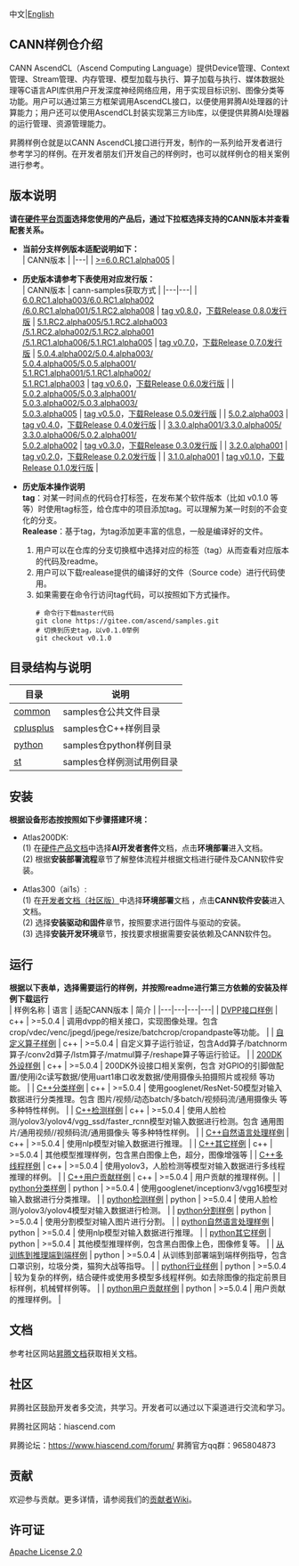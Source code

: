 中文|[English](README.md)

## CANN样例仓介绍
   
CANN AscendCL（Ascend Computing Language）提供Device管理、Context管理、Stream管理、内存管理、模型加载与执行、算子加载与执行、媒体数据处理等C语言API库供用户开发深度神经网络应用，用于实现目标识别、图像分类等功能。用户可以通过第三方框架调用AscendCL接口，以便使用昇腾AI处理器的计算能力；用户还可以使用AscendCL封装实现第三方lib库，以便提供昇腾AI处理器的运行管理、资源管理能力。

昇腾样例仓就是以CANN AscendCL接口进行开发，制作的一系列给开发者进行参考学习的样例。在开发者朋友们开发自己的样例时，也可以就样例仓的相关案例进行参考。

## 版本说明

**请在[硬件平台页面](https://www.hiascend.com/hardware/firmware-drivers?tag=community)选择您使用的产品后，通过下拉框选择支持的CANN版本并查看配套关系。**

- **当前分支样例版本适配说明如下：**    
    | CANN版本 |
    |---|
    | [>=6.0.RC1.alpha005](https://www.hiascend.com/software/cann/community) |

- **历史版本请参考下表使用对应发行版：**      
    | CANN版本 | cann-samples获取方式 |
    |---|---|
    | [6.0.RC1.alpha003/6.0.RC1.alpha002<br>/6.0.RC1.alpha001/5.1.RC2.alpha008](https://www.hiascend.com/software/cann/community) | [tag v0.8.0](https://gitee.com/ascend/samples/tree/v0.8.0/)，[下载Release 0.8.0发行版](https://gitee.com/ascend/samples/releases/v0.8.0) 
    | [5.1.RC2.alpha005/5.1.RC2.alpha003<br>/5.1.RC2.alpha002/5.1.RC2.alpha001<br>/5.1.RC1.alpha006/5.1.RC1.alpha005](https://www.hiascend.com/software/cann/community) | [tag v0.7.0](https://gitee.com/ascend/samples/tree/v0.7.0/)，[下载Release 0.7.0发行版](https://gitee.com/ascend/samples/releases/v0.7.0) 
    | [5.0.4.alpha002/5.0.4.alpha003/<br>5.0.4.alpha005/5.0.5.alpha001/<br>5.1.RC1.alpha001/5.1.RC1.alpha002/<br>5.1.RC1.alpha003](https://www.hiascend.com/software/cann/community) | [tag v0.6.0](https://gitee.com/ascend/samples/tree/v0.6.0/)，[下载Release 0.6.0发行版](https://gitee.com/ascend/samples/releases/v0.6.0) |
    | [5.0.2.alpha005/5.0.3.alpha001/<br>5.0.3.alpha002/5.0.3.alpha003/<br>5.0.3.alpha005](https://www.hiascend.com/software/cann/community) | [tag v0.5.0](https://gitee.com/ascend/samples/tree/v0.5.0/)，[下载Release 0.5.0发行版](https://gitee.com/ascend/samples/releases/v0.5.0) |
    | [5.0.2.alpha003](https://www.hiascend.com/software/cann/community) | [tag v0.4.0](https://gitee.com/ascend/samples/tree/v0.4.0/)，[下载Release 0.4.0发行版](https://gitee.com/ascend/samples/releases/v0.4.0) |
    | [3.3.0.alpha001/3.3.0.alpha005/<br>3.3.0.alpha006/5.0.2.alpha001/<br>5.0.2.alpha002](https://www.hiascend.com/software/cann/community) | [tag v0.3.0](https://gitee.com/ascend/samples/tree/v0.3.0/)，[下载Release 0.3.0发行版](https://gitee.com/ascend/samples/releases/v0.3.0) |
    | [3.2.0.alpha001](https://www.hiascend.com/software/cann/community) | [tag v0.2.0](https://gitee.com/ascend/samples/tree/v0.2.0/)，[下载Release 0.2.0发行版](https://gitee.com/ascend/samples/releases/v0.2.0) |
    | [3.1.0.alpha001](https://www.hiascend.com/software/cann/community) | [tag v0.1.0](https://gitee.com/ascend/samples/tree/v0.1.0/)，[下载Release 0.1.0发行版](https://gitee.com/ascend/samples/releases/v0.1.0) |

- **历史版本操作说明**      
  **tag**：对某一时间点的代码仓打标签，在发布某个软件版本（比如 v0.1.0 等等）时使用tag标签，给仓库中的项目添加tag。可以理解为某一时刻的不会变化的分支。   
  **Realease**：基于tag，为tag添加更丰富的信息，一般是编译好的文件。     
  1. 用户可以在仓库的分支切换框中选择对应的标签（tag）从而查看对应版本的代码及readme。    
  2. 用户可以下载realease提供的编译好的文件（Source code）进行代码使用。    
  3. 如果需要在命令行访问tag代码，可以按照如下方式操作。
     ```
     # 命令行下载master代码
     git clone https://gitee.com/ascend/samples.git   
     # 切换到历史tag，以v0.1.0举例
     git checkout v0.1.0
     ```

## 目录结构与说明
| 目录 | 说明 |
|---|---|
| [common](./common) | samples仓公共文件目录 |
| [cplusplus](./cplusplus) | samples仓C++样例目录 |
| [python](./python) | samples仓python样例目录 |
| [st](./st) | samples仓样例测试用例目录 | 

## 安装
**根据设备形态按按照如下步骤搭建环境：**    
   - Atlas200DK:     
     (1) 在[硬件产品文档](https://www.hiascend.com/document?tag=hardware)中选择**AI开发者套件**文档，点击**环境部署**进入文档。    
     (2) 根据**安装部署流程**章节了解整体流程并根据文档进行硬件及CANN软件安装。    
   
   - Atlas300（ai1s）:    
    (1) 在[开发者文档（社区版）](https://www.hiascend.com/document?tag=community-developer)中选择**环境部署**文档 ，点击**CANN软件安装**进入文档。     
    (2) 选择**安装驱动和固件**章节，按照要求进行固件与驱动的安装。    
    (3) 选择**安装开发环境**章节，按找要求根据需要安装依赖及CANN软件包。   

## 运行  
**根据以下表单，选择需要运行的样例，并按照readme进行第三方依赖的安装及样例下载运行**      
| 样例名称 | 语言 | 适配CANN版本 | 简介 |
|---|---|---|---|
| [DVPP接口样例](./cplusplus/level2_simple_inference/0_data_process) |  c++ | >=5.0.4 | 调用dvpp的相关接口，实现图像处理。包含crop/vdec/venc/jpegd/jpege/resize/batchcrop/cropandpaste等功能。 |
| [自定义算子样例](./cplusplus/level1_single_api/4_op_dev/2_verify_op) |  c++ | >=5.0.4 | 自定义算子运行验证，包含Add算子/batchnorm算子/conv2d算子/lstm算子/matmul算子/reshape算子等运行验证。 |
| [200DK外设样例](./cplusplus/level1_single_api/5_200dk_peripheral) |  c++ | >=5.0.4 | 200DK外设接口相关案例，包含 对GPIO的引脚做配置/使用i2c读写数据/使用uart1串口收发数据/使用摄像头拍摄照片或视频 等功能。 |
| [C++分类样例](./cplusplus/level2_simple_inference/1_classification) |  c++ | >=5.0.4 | 使用googlenet/ResNet-50模型对输入数据进行分类推理。包含 图片/视频/动态batch/多batch/视频码流/通用摄像头 等多种特性样例。 |
| [C++检测样例](./cplusplus/level2_simple_inference/2_object_detection) |  c++ | >=5.0.4 | 使用人脸检测/yolov3/yolov4/vgg_ssd/faster_rcnn模型对输入数据进行检测。包含 通用图片/通用视频//视频码流/通用摄像头 等多种特性样例。 |
| [C++自然语言处理样例](./cplusplus/level2_simple_inference/5_nlp) |  c++ | >=5.0.4 | 使用nlp模型对输入数据进行推理。 |
| [C++其它样例](./cplusplus/level2_simple_inference/6_other) |  c++ | >=5.0.4 | 其他模型推理样例，包含黑白图像上色，超分，图像增强等 | 
| [C++多线程样例](./cplusplus/level2_simple_inference/n_performance/1_multi_process_thread) |  c++ | >=5.0.4 | 使用yolov3，人脸检测等模型对输入数据进行多线程推理的样例。 |
| [C++用户贡献样例](./cplusplus/contrib) |  c++ | >=5.0.4 | 用户贡献的推理样例。|
| [python分类样例](./python/level2_simple_inference/1_classification) |  python | >=5.0.4 | 使用googlenet/inceptionv3/vgg16模型对输入数据进行分类推理。 |
| [python检测样例](./python/level2_simple_inference/1_classification) |  python | >=5.0.4 | 使用人脸检测/yolov3/yolov4模型对输入数据进行检测。 |
| [python分割样例](./python/level2_simple_inference/3_segmentation) | python | >=5.0.4 | 使用分割模型对输入图片进行分割。 |
| [python自然语言处理样例](./python/level2_simple_inference/5_nlp) | python | >=5.0.4 | 使用nlp模型对输入数据进行推理。 |
| [python其它样例](./python/level2_simple_inference/6_other) | python | >=5.0.4 | 其他模型推理样例，包含黑白图像上色，图像修复等。 |
| [从训练到推理端到端样例](./python/level2_simple_inference/n_e2e) | python | >=5.0.4 | 从训练到部署端到端样例指导，包含口罩识别，垃圾分类，猫狗大战等指导。 |
| [python行业样例](./python/level3_multi_model) | python | >=5.0.4 | 较为复杂的样例，结合硬件或使用多模型多线程样例。如去除图像的指定前景目标样例，机械臂样例等。 |
| [python用户贡献样例](./python/contrib) | python | >=5.0.4 | 用户贡献的推理样例。 |

## 文档

参考社区网站[昇腾文档](https://www.hiascend.com/zh/document)获取相关文档。

## 社区

昇腾社区鼓励开发者多交流，共学习。开发者可以通过以下渠道进行交流和学习。

昇腾社区网站：hiascend.com

昇腾论坛：https://www.hiascend.com/forum/
昇腾官方qq群：965804873

## 贡献

欢迎参与贡献。更多详情，请参阅我们的[贡献者Wiki](./CONTRIBUTING_CN.md)。

## 许可证
[Apache License 2.0](LICENSE)